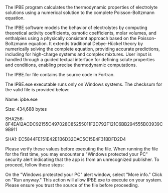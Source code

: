 The IPBE program calculates the thermodynamic properties of electrolyte solutions using a numerical solution to the complete Poisson-Boltzmann equation.

The IPBE software models the behavior of electrolytes by computing theoretical activity coefficients, osmotic coefficients, molar volumes, and enthalpies using a physically consistent approach based on the Poisson-Boltzmann equation. It extends traditional Debye-Hückel theory by numerically solving the complete equation, providing accurate predictions, including for high-charge systems and complex mixtures. User input is handled through a guided textual interface for defining solute properties and conditions, enabling precise thermodynamic computations.

The IPBE.for file contains the source code in Fortran.

The IPBE.exe executable runs only on Windows systems. The checksum for the valid file is provided below:

Name: ipbe.exe

Size: 434,688 bytes

SHA256: 8F4EA12ACDC92155C497028C85255011F2D792F121C6BB294555B03939C9B911

SHA1: EC5844FE151E42E1B6D32DAC5C15E4F31BDFD2D4


Please verify these values before executing the file. When running the file for the first time, you may encounter a "Windows protected your PC" security alert indicating that the app is from an unrecognized publisher. To proceed, follow these steps:

On the "Windows protected your PC" alert window, select "More info."
Click on "Run anyway."
This action will allow IPBE.exe to execute on your system. Please ensure you trust the source of the file before proceeding.


